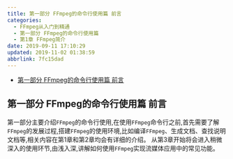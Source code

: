 ```yaml
---
title: 第一部分 FFmpeg的命令行使用篇 前言
categories: 
  - FFmpeg从入门到精通
  - 第一部分 FFmpeg的命令行使用篇
  - 第1章 FFmpeg简介
date: 2019-09-11 17:10:29
updated: 2019-11-02 01:38:59
abbrlink: 7fc15dad
---
```

- [第一部分 FFmpeg的命令行使用篇 前言](/ReadingNotes/7fc15dad/#第一部分-FFmpeg的命令行使用篇-前言)

<!--more-->
<script src="https://cdn.bootcss.com/jquery/3.4.0/jquery.slim.min.js"></script>
<script>$(document).ready(function () {$(".post-body > ul:nth-child(1)").hide();});</script>

<!--end-->
<!--SSTStart-->
## 第一部分 FFmpeg的命令行使用篇 前言 ##
第一部分主要介绍`FFmpeg`的命令行使用,在使用`FFmpeg`命令行之前,首先需要了解`FFmpeg`的发展过程,搭建`FFmpeg`的使用环境,比如编译`FFmpeg`、生成文档、查找说明文档等,相关内容在第1章和第2章均会有详细的介绍。
从第3章开始将会进入稍微深入的使用环节,由浅入深,讲解如何使用`FFmpeg`实现流媒体应用中的常见功能。
<!--SSTStop-->

